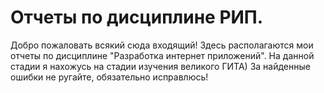 # Отчеты по дисциплине РИП.
Добро пожаловать всякий сюда входящий!
Здесь располагаются мои отчеты по дисциплине "Разработка интернет приложений".
На данной стадии я нахожусь на стадии изучения великого ГИТА) 
За найденные ошибки не ругайте, обязательно исправлюсь!
